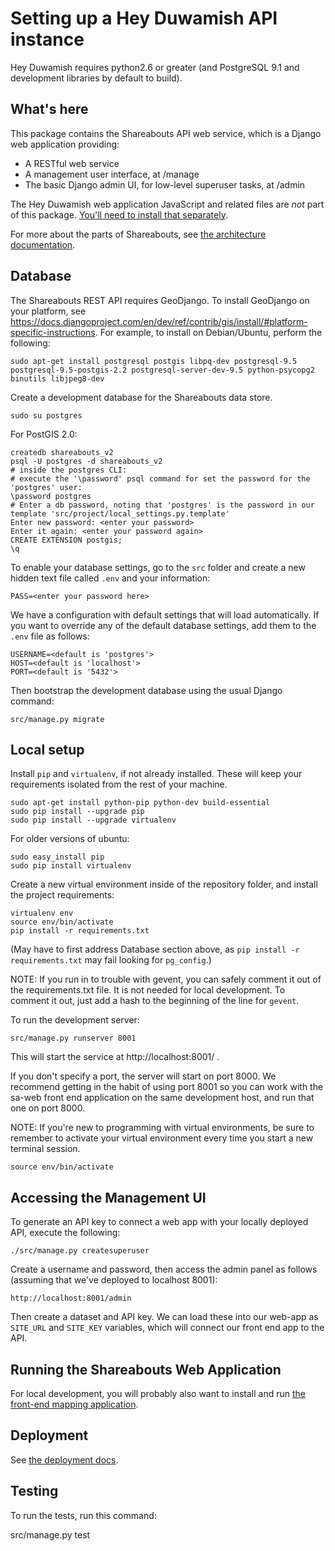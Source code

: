 Setting up a Hey Duwamish API instance
======================================
Hey Duwamish requires python2.6 or greater (and PostgreSQL 9.1 and development libraries by default to build).

What's here
------------

This package contains the Shareabouts API web service,
which is a Django web application providing:

* A RESTful web service
* A management user interface, at /manage
* The basic Django admin UI, for low-level superuser tasks, at /admin

The Hey Duwamish web application JavaScript and related files are
*not* part of this package. [You'll need to install that separately](https://github.com/openplans/shareabouts/).

For more about the parts of Shareabouts,
see [the architecture documentation](ARCHITECTURE.md).

Database
--------

The Shareabouts REST API requires GeoDjango.  To install GeoDjango on your
platform, see https://docs.djangoproject.com/en/dev/ref/contrib/gis/install/#platform-specific-instructions.
For example, to install on Debian/Ubuntu, perform the following:

    sudo apt-get install postgresql postgis libpq-dev postgresql-9.5 postgresql-9.5-postgis-2.2 postgresql-server-dev-9.5 python-psycopg2 binutils libjpeg8-dev

Create a development database for the Shareabouts data store.

    sudo su postgres

For PostGIS 2.0:

    createdb shareabouts_v2
    psql -U postgres -d shareabouts_v2
    # inside the postgres CLI:
    # execute the '\password' psql command for set the password for the 'postgres' user:
    \password postgres
    # Enter a db password, noting that 'postgres' is the password in our template 'src/project/local_settings.py.template'
    Enter new password: <enter your password>
    Enter it again: <enter your password again>
    CREATE EXTENSION postgis;
    \q

To enable your database settings, go to the `src` folder and create a new hidden text file called `.env` and your information:

    PASS=<enter your password here>

We have a configuration with default settings that will load automatically. If you want to override any of the default database settings, add them to the `.env` file as follows:

    USERNAME=<default is 'postgres'>
    HOST=<default is 'localhost'>
    PORT=<default is '5432'>

Then bootstrap the development database using the usual Django command:

    src/manage.py migrate

Local setup
------------

Install `pip` and `virtualenv`, if not already installed.  These will keep your
requirements isolated from the rest of your machine.

    sudo apt-get install python-pip python-dev build-essential
    sudo pip install --upgrade pip
    sudo pip install --upgrade virtualenv

For older versions of ubuntu:

    sudo easy_install pip
    sudo pip install virtualenv

Create a new virtual environment inside of the repository folder, and install
the project requirements:

    virtualenv env
    source env/bin/activate
    pip install -r requirements.txt

(May have to first address Database section above, as `pip install -r
requirements.txt` may fail looking for `pg_config`.)

NOTE: If you run in to trouble with gevent, you can safely comment it out of
the requirements.txt file.  It is not needed for local development.  To comment
it out, just add a hash to the beginning of the line for `gevent`.

To run the development server:

    src/manage.py runserver 8001

This will start the service at http://localhost:8001/ .

If you don't specify a port, the server will start on port 8000.
We recommend getting in the habit of using port 8001 so you can
work with the sa-web front end application on the same development
host, and run that one on port 8000.

NOTE: If you're new to programming with virtual environments, be sure to remember
to activate your virtual environment every time you start a new terminal session.

    source env/bin/activate

Accessing the Management UI
----------------------------

To generate an API key to connect a web app with your locally deployed API, execute the following:

    ./src/manage.py createsuperuser

Create a username and password, then access the admin panel as follows (assuming that we've deployed to localhost 8001):

    http://localhost:8001/admin

Then create a dataset and API key. We can load these into our web-app as `SITE_URL` and `SITE_KEY` variables, which will connect our front end app to the API.

Running the Shareabouts Web Application
-----------------------------------------

For local development, you will probably also want to install and run [the
front-end mapping application](https://github.com/smartercleanup/duwamish/).


Deployment
-------------

See [the deployment docs](DEPLOY.md).


Testing
--------

To run the tests, run this command:

  src/manage.py test
